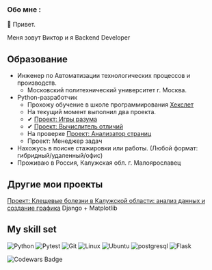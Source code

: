### Обо мне :
👋 Привет.

Меня зовут Виктор и я Backend Developer
## Образование
- Инженер по Автоматизации технологических процессов и производств.
  - Московский политехнический университет г. Москва.
- Python-разработчик
  - Прохожу обучение в школе программирования [Хекслет](https://ru.hexlet.io)
  - На текущий момент выполнил два проекта.
  - ✔ [Проект: Игры разума](https://github.com/qffo/python-project-49)
  - ✔ [Проект: Вычислитель отличий](https://github.com/qffo/python-project-50)
  - На проверке [Проект: Анализатор страниц](https://github.com/qffo/python-project-83)
  - Проект: Менеджер задач
- Нахожусь в поиске стажировки или работы. (Любой формат: гибридный/удаленный/офис)
- Проживаю в Россия, Калужская обл. г. Малоярославец

## Другие мои проекты
  [Проект: Клещевые болезни в Калужской области: анализ данных и создание графика](https://github.com/qffo/rpn-seo-k) Django	+ Matplotlib

## My skill set
![Python](https://img.shields.io/badge/Python-3776AB?style=for-the-badge&logo=python&logoColor=white) 
![Pytest](https://img.shields.io/badge/-pytest-blue?style=for-the-badge&logo=pytest&logoColor=white)
![Git](https://img.shields.io/badge/git-%23F05033.svg?style=for-the-badge&logo=git&logoColor=white)
![Linux](https://img.shields.io/badge/Linux-FCC624?style=for-the-badge&logo=linux&logoColor=black) 
![Ubuntu](https://img.shields.io/badge/Ubuntu-E95420?style=for-the-badge&logo=ubuntu&logoColor=white)
![postgresql](https://img.shields.io/badge/postgresql-336791?style=for-the-badge&logo=postgresql&logoColor=white) 
![Flask](https://img.shields.io/badge/Flask-1b6d74?style=for-the-badge&logo=flask&logoColor=white) 

![Codewars Badge](https://www.codewars.com/users/Viktor75/badges/micro)
